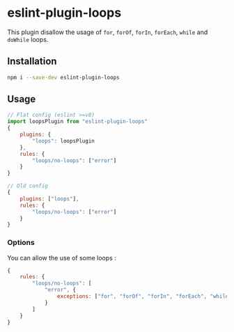 # eslint-plugin-loops

This plugin disallow the usage of `for`, `forOf`, `forIn`, `forEach`, `while` and `doWhile` loops.

## Installation
```sh
npm i --save-dev eslint-plugin-loops
```

## Usage

```js
// Flat config (eslint >=v8)
import loopsPlugin from "eslint-plugin-loops"
{
    plugins: {
        "loops": loopsPlugin
    },
    rules: {
        "loops/no-loops": ["error"]
    }
}

// Old config
{
    plugins: ["loops"],
    rules: {
        "loops/no-loops": ["error"]
    }
}
```

### Options
You can allow the use of some loops :
```js
{
    rules: {
        "loops/no-loops": [
            "error", {
                exceptions: ["for", "forOf", "forIn", "forEach", "while", "doWhile"]
            }
        ]
    }
}
```